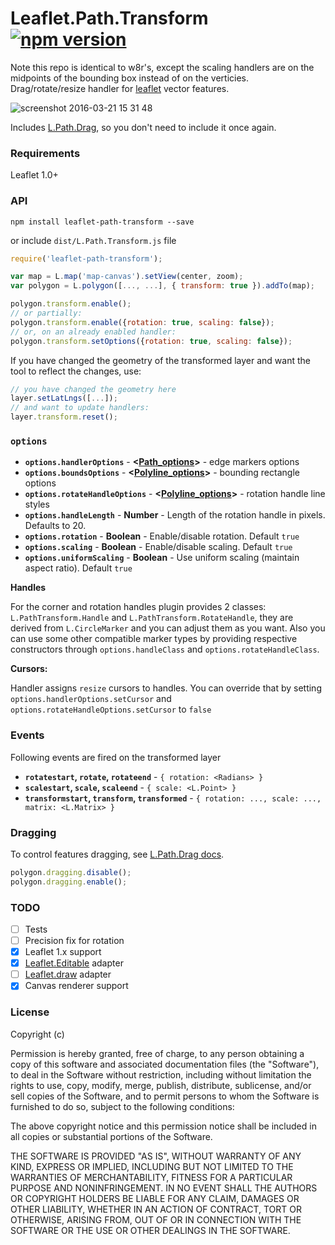 # Leaflet.Path.Transform [![npm version](https://badge.fury.io/js/leaflet-path-transform.svg)](https://badge.fury.io/js/leaflet-path-transform)

Note this repo is identical to w8r's, except the scaling handlers are on the midpoints of the bounding box instead of on the verticies.
Drag/rotate/resize handler for [leaflet](http://leafletjs.com) vector features.

![screenshot 2016-03-21 15 31 48](https://cloud.githubusercontent.com/assets/26884/13921863/4470b97c-ef7a-11e5-8ea2-46161fffaedd.png)

Includes [L.Path.Drag](https://github.com/w8r/Leaflet.Path.Drag), so you don't
need to include it once again.

### Requirements

Leaflet 1.0+

### API
```shell
npm install leaflet-path-transform --save
```
or include `dist/L.Path.Transform.js` file

```js
require('leaflet-path-transform');

var map = L.map('map-canvas').setView(center, zoom);
var polygon = L.polygon([..., ...], { transform: true }).addTo(map);

polygon.transform.enable();
// or partially:
polygon.transform.enable({rotation: true, scaling: false});
// or, on an already enabled handler:
polygon.transform.setOptions({rotation: true, scaling: false});
```

If you have changed the geometry of the transformed layer and want the tool to reflect the changes, use:

```js
// you have changed the geometry here
layer.setLatLngs([...]);
// and want to update handlers:
layer.transform.reset();
```

### `options`

* **`options.handlerOptions`** - **<[Path_options](http://leafletjs.com/reference.html#path-options)>** - edge markers options
* **`options.boundsOptions`** - **<[Polyline_options](http://leafletjs.com/reference.html#polyline-options)>** - bounding rectangle options
* **`options.rotateHandleOptions`** - **<[Polyline_options](http://leafletjs.com/reference.html#polyline-options)>** - rotation handle line styles
* **`options.handleLength`** - **Number** - Length of the rotation handle in pixels. Defaults to 20.
* **`options.rotation`** - **Boolean** - Enable/disable rotation. Default `true`
* **`options.scaling`** - **Boolean** - Enable/disable scaling. Default `true`
* **`options.uniformScaling`** - **Boolean** - Use uniform scaling (maintain aspect ratio). Default `true`

**Handles**

For the corner and rotation handles plugin provides 2 classes:
`L.PathTransform.Handle` and `L.PathTransform.RotateHandle`, they are derived from `L.CircleMarker` and you can adjust them as you want. Also you can use some other compatible marker types by providing respective constructors through `options.handleClass` and `options.rotateHandleClass`.

**Cursors:**

Handler assigns `resize` cursors to handles. You can override that by setting `options.handlerOptions.setCursor` and `options.rotateHandleOptions.setCursor` to `false`


### Events

Following events are fired on the transformed layer

* **`rotatestart`, `rotate`, `rotateend`** - `{ rotation: <Radians> }`
* **`scalestart`, `scale`, `scaleend`** - `{ scale: <L.Point> }`
* **`transformstart`, `transform`, `transformed`** - `{ rotation: ..., scale: ..., matrix: <L.Matrix> }`


### Dragging

To control features dragging, see
[L.Path.Drag docs](https://github.com/w8r/Leaflet.Path.Drag).

```js
polygon.dragging.disable();
polygon.dragging.enable();
```



### TODO

 - [ ] Tests
 - [ ] Precision fix for rotation
 - [x] Leaflet 1.x support
 - [x] [Leaflet.Editable](https://github.com/Leaflet/Leaflet.Editable) adapter
 - [ ] [Leaflet.draw](https://github.com/Leaflet/Leaflet.draw) adapter
 - [x] Canvas renderer support

### License

 Copyright (c) <year> <copyright holders>

Permission is hereby granted, free of charge, to any person obtaining a copy of this software and associated documentation files (the "Software"), to deal in the Software without restriction, including without limitation the rights to use, copy, modify, merge, publish, distribute, sublicense, and/or sell copies of the Software, and to permit persons to whom the Software is furnished to do so, subject to the following conditions:

The above copyright notice and this permission notice shall be included in all copies or substantial portions of the Software.

THE SOFTWARE IS PROVIDED "AS IS", WITHOUT WARRANTY OF ANY KIND, EXPRESS OR IMPLIED, INCLUDING BUT NOT LIMITED TO THE WARRANTIES OF MERCHANTABILITY, FITNESS FOR A PARTICULAR PURPOSE AND NONINFRINGEMENT. IN NO EVENT SHALL THE AUTHORS OR COPYRIGHT HOLDERS BE LIABLE FOR ANY CLAIM, DAMAGES OR OTHER LIABILITY, WHETHER IN AN ACTION OF CONTRACT, TORT OR OTHERWISE, ARISING FROM, OUT OF OR IN CONNECTION WITH THE SOFTWARE OR THE USE OR OTHER DEALINGS IN THE SOFTWARE.
